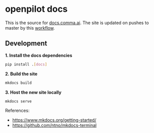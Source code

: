 # openpilot docs

This is the source for [docs.comma.ai](https://docs.comma.ai).
The site is updated on pushes to master by this [workflow](../.github/workflows/docs.yaml).

## Development

**1. Install the docs dependencies**
``` bash
pip install .[docs]
```

**2. Build the site**
``` bash
mkdocs build
```

**3. Host the new site locally**
``` bash
mkdocs serve
```

References:
* https://www.mkdocs.org/getting-started/
* https://github.com/ntno/mkdocs-terminal
